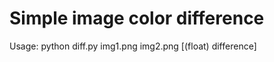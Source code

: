 Simple image color difference
=============================

Usage:
    python diff.py img1.png img2.png [(float) difference]
